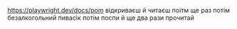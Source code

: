 https://playwright.dev/docs/pom
відкриваєш й читаєш
поітм ще раз
потім безалкогольний пивасік
потім поспи
й ще два рази прочитай
